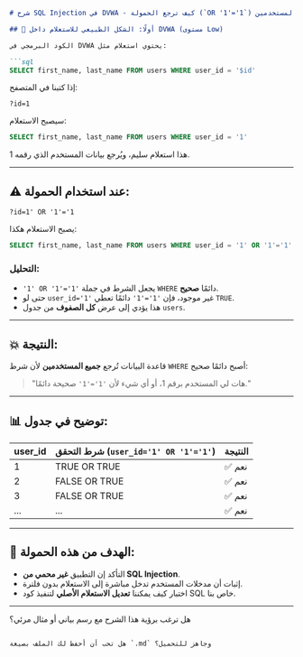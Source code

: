 
````markdown
# شرح SQL Injection في DVWA - كيف ترجع الحمولة (`OR '1'='1`) جميع المستخدمين

## 📌 أولًا: الشكل الطبيعي للاستعلام داخل DVWA (مستوى Low)

الكود البرمجي في DVWA يحتوي استعلام مثل:

```sql
SELECT first_name, last_name FROM users WHERE user_id = '$id'
````

إذا كتبنا في المتصفح:

```
?id=1
```

سيصبح الاستعلام:

```sql
SELECT first_name, last_name FROM users WHERE user_id = '1'
```

هذا استعلام سليم، ويُرجع بيانات المستخدم الذي رقمه 1.

---

## ⚠️ عند استخدام الحمولة:

```
?id=1' OR '1'='1
```

يصبح الاستعلام هكذا:

```sql
SELECT first_name, last_name FROM users WHERE user_id = '1' OR '1'='1'
```

### التحليل:

* `'1' OR '1'='1'` يجعل الشرط في جملة `WHERE` دائمًا **صحيح**.
* حتى لو `user_id='1'` غير موجود، فإن `'1'='1'` دائمًا تعطي `TRUE`.
* هذا يؤدي إلى عرض **كل الصفوف** من جدول `users`.

---

## 💥 النتيجة:

قاعدة البيانات تُرجع **جميع المستخدمين** لأن شرط `WHERE` أصبح دائمًا صحيح:

> "هات لي المستخدم برقم 1، أو أي شيء لأن `'1'='1'` صحيحة دائمًا."

---

## 📊 توضيح في جدول:

| user\_id | شرط التحقق (`user_id='1' OR '1'='1'`) | النتيجة |
| -------- | ------------------------------------- | ------- |
| 1        | TRUE OR TRUE                          | ✅ نعم   |
| 2        | FALSE OR TRUE                         | ✅ نعم   |
| 3        | FALSE OR TRUE                         | ✅ نعم   |
| ...      | ...                                   | ✅ نعم   |

---

## 🎯 الهدف من هذه الحمولة:

* التأكد إن التطبيق **غير محمي من SQL Injection**.
* إثبات أن مدخلات المستخدم تدخل مباشرة إلى الاستعلام بدون فلترة.
* اختبار كيف يمكننا **تعديل الاستعلام الأصلي** لتنفيذ كود SQL خاص بنا.

---

هل ترغب برؤية هذا الشرح مع رسم بياني أو مثال مرئي؟

```

هل تحب أن أحفظ لك الملف بصيغة `.md` وجاهز للتحميل؟
```

